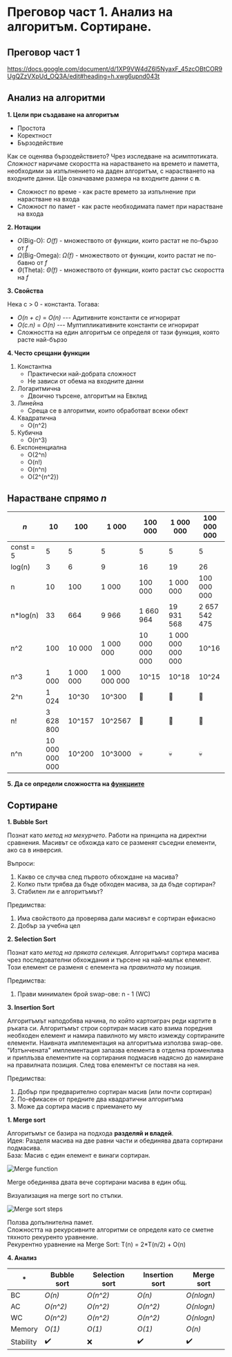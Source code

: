 # Преговор част 1. Анализ на алгоритъм. Сортиране.

## Преговор част 1

https://docs.google.com/document/d/1XP9VW4dZ6l5NyaxF_45zcOBtCOR9UgQZzVXpUd_OQ3A/edit#heading=h.xwg6upnd043t

## Анализ на алгоритми

**1. Цели при създаване на алгоритъм**
- Простота
- Коректност
- Бързодействие

Как се оценява бързодействието? Чрез изследване на асимптотиката.
*Сложност* наричаме скоростта на нарастването на времето и паметта, необходими за изпълнението на даден алгоритъм, с нарастването на входните данни.
Ще означаваме размера на входните данни с **n**.

- Сложност по време - как расте времето за изпълнение при нарастване на входа
- Сложност по памет - как расте необходимата памет при нарастване на входа

**2. Нотации**
- *O*(Big-O):
*O(f)* - множеството от функции, които растат не по-бързо от *f*
- *Ω*(Big-Omega):
*Ω(f)* - множеството от функции, които растат не по-бавно от *f*
- *Θ*(Theta):
*Θ(f)* - множеството от функции, които растат със скоростта на *f*

**3. Свойства**

Нека c > 0 - константа. Тогава:
- *O(n + c)* = *O(n)* --- Адитивните константи се игнорират
- *O(c.n)* = *O(n)* --- Мултипликативните константи се игнорират
- Сложността на един алгоритъм се определя от тази функция, която расте най-бързо

**4. Често срещани функции**
  1. Константна
        * Практически най-добрата сложност
        * Не зависи от обема на входните данни
  2. Логаритмична
        * Двоично търсене, алгоритъм на Евклид
  3. Линейна
        * Среща се в алгоритми, които обработват всеки обект
  4. Квадратична
        * O(n^2)
  5. Кубична
        * O(n^3)
  6. Експоненциална
        * O(2^n)
        * O(n!)
        * O(n^n)
        * O(2^{n^2})

## Нарастване спрямо *n*

| *n* | 10 | 100 | 1 000 | 100 000 | 1 000 000 | 100 000 000 |
| --- | --- | --- | --- | --- | --- | --- |
| const = 5 | 5 | 5 | 5 | 5 | 5 | 5 |
| log(n) | 3 | 6 | 9 | 16 | 19 | 26 |
| n | 10 | 100 | 1 000 | 100 000 | 1 000 000 | 100 000 000 |
| n*log(n) | 33 | 664 | 9 966 | 1 660 964 | 19 931 568 | 2 657 542 475 |
| n^2 | 100 | 10 000 | 1 000 000 | 10 000 000 000 | 1 000 000 000 000 | 10^16 |
| n^3| 1 000 | 1 000 000 | 1 000 000 000 | 10^15 | 10^18 | 10^24 |
| 2^n | 1 024 | 10^30 | 10^300 | :turtle: | :turtle: | :turtle: |
| n! | 3 628 800 | 10^157 | 10^2567 | :snail: | :snail: | :snail: |
| n^n | 10 000 000 000 | 10^200 | 10^3000 | :skull: | :skull: | :skull: |

**5. Да се определи сложността на [функциите](https://github.com/IvanaHristova/introduction-to-programming-2023-2024/tree/main/sem13/complexity.cpp)**

## Сортиране

**1. Bubble Sort**

Познат като *метод на мехурчето*.
Работи на принципа на директни сравнения. Масивът се обхожда като се разменят съседни елементи, ако са в инверсия.

Въпроси:
1. Какво се случва след първото обхождане на масива?
2. Колко пъти трябва да бъде обходен масива, за да бъде сортиран?
3. Стабилен ли е алгоритъмът?

Предимства:
1. Има свойството да проверява дали масивът е сортиран ефикасно
2. Добър за учебна цел

**2. Selection Sort**

Познат като *метод на пряката селекция*.
Алгоритъмът сортира масива чрез последователни обхождания и търсене на най-малък елемент. Този елемент се разменя с елемента на *правилната* му позиция.

Предимства:
1. Прави минимален брой swap-ове: n - 1 (WC)

**3. Insertion Sort**

Алгоритъмът наподобява начина, по който картоиграч реди картите в ръката си.
Алгоритъмът строи сортиран масив като взима поредния необходен елемент и намира павилното му място измежду сортираните елементи.
Наивната имплементация на алгоритъма използва swap-ове. "Изтънчената" имплементация запазва елемента в отделна променлива и приплъзва елементите на сортирания подмасив надясно до намиране на правилната позиция. След това елементът се поставя на нея.

Предимства:
1. Добър при предварително сортиран масив (или почти сортиран)
2. По-ефикасен от предните два квадратични алгоритъма
3. Може да сортира масив с приемането му

**1. Merge sort**

Алгоритъмът се базира на подхода **разделяй и владей**. \
Идея: Разделя масива на две равни части и обединява двата сортирани подмасива. \
База: Масив с един елемент е винаги сортиран.

![Merge function](https://github.com/IvanaHristova/introduction-to-programming-2023-2024/tree/main/sem13/images/merge-function.png)

Merge обединява двата вече сортирани масива в един общ.

Визуализация на merge sort по стъпки.

![Merge sort steps](https://github.com/IvanaHristova/introduction-to-programming-2023-2024/tree/main/sem13/images/merge-sort-steps.png)

Ползва допълнителна памет. \
Сложността на рекурсивните алгоритми се определя като се сметне тяхното рекуренто уравнение. \
Рекурентно уравнение на Merge Sort:
T(n) = 2*T(n/2) + O(n)

**4. Анализ**

| \* | Bubble sort | Selection sort | Insertion sort | Merge sort |
| --- | --- | --- | --- | --- |
| BC | *O(n)* | *O(n^2)* | *O(n)* | *O(nlogn)* |
| AC | *O(n^2)* | *O(n^2)* | *O(n^2)* | *O(nlogn)* |
| WC | *O(n^2)*  | *O(n^2)* | *O(n^2)* | *O(nlogn)* |
| Memory | *O(1)* | *O(1)* | *O(1)* | *O(n)* |
| Stability | :heavy_check_mark: | ❌ | :heavy_check_mark: | :heavy_check_mark: |
